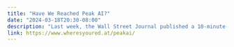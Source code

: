 ```yaml
---
title: "Have We Reached Peak AI?"
date: "2024-03-18T20:30-08:00"
description: "Last week, the Wall Street Journal published a 10-minute-long interview with OpenAI CTO Mira Murati, with journalist Joanna Stern asking a series of thoughtful yet straightforward questions that Murati failed to satisfactorily answer. When asked about what data was used to train Sora, OpenAI`s app for generating video with AI,"
link: https://www.wheresyoured.at/peakai/
---
```

